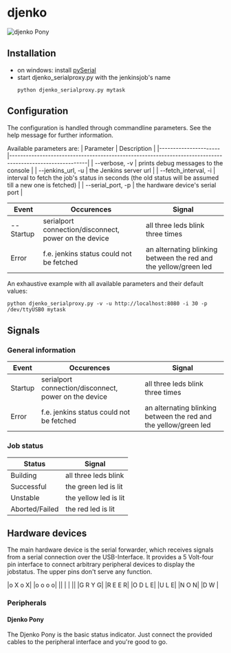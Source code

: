 djenko
======

![djenko Pony](http:// "The djenko pony")

## Installation

* on windows: install [pySerial](http://pythonhosted.org//pyserial/#)
* start djenko_serialproxy.py with the jenkinsjob's name
    ```
    python djenko_serialproxy.py mytask
    ```
    
## Configuration
The configuration is handled through commandline parameters. See the help message for further information.

Available parameters are:
|      Parameter       |                                            Description                                                   |
|----------------------|----------------------------------------------------------------------------------------------------------|
| --verbose, -v        | prints debug messages to the console                                                                     |
| --jenkins_url, -u    | the Jenkins server url                                                                                   |
| --fetch_interval, -i | interval to fetch the job's status in seconds (the old status will be assumed till a new one is fetched) |
| --serial_port, -p    | the hardware device's serial port                                                                        |

|  Event  |                     Occurences                        |                              Signal                                 |
|---------|-------------------------------------------------------|---------------------------------------------------------------------|
| --Startup | serialport connection/disconnect, power on the device | all three leds blink three times                                    |
| Error   | f.e. jenkins status could not be fetched              | an alternating blinking between the red and the yellow/green led    |

An exhaustive example with all available parameters and their default values:
```   
python djenko_serialproxy.py -v -u http://localhost:8080 -i 30 -p /dev/ttyUSB0 mytask
```
 
## Signals

### General information
|  Event  |                     Occurences                        |                              Signal                                 |
|---------|-------------------------------------------------------|---------------------------------------------------------------------|
| Startup | serialport connection/disconnect, power on the device | all three leds blink three times                                    |
| Error   | f.e. jenkins status could not be fetched              | an alternating blinking between the red and the yellow/green led    |
 
### Job status
|    Status      |         Signal        |
|----------------|-----------------------|
| Building       | all three leds blink  |
| Successful     | the green led is lit  |
| Unstable       | the yellow led is lit |
| Aborted/Failed | the red led is lit    |

## Hardware devices
The main hardware device is the serial forwarder, which receives signals from a serial connection over the USB-Interface.
It provides a 5 Volt-four pin interface to connect arbitrary peripheral devices to display the jobstatus. The upper pins don't serve any function.

|o X o X|
|o o o o|
|| | | ||
|G R Y G|
|R E E R|
|O D L E|
|U   L E|
|N   O N|
|D   W  |

### Peripherals

#### Djenko Pony
The Djenko Pony is the basic status indicator. Just connect the provided cables to the peripheral interface and you're good to go.

